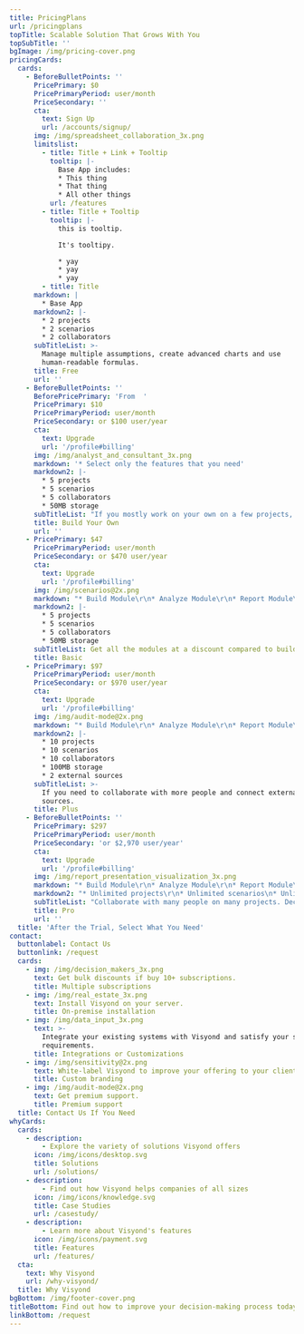 ```yaml
---
title: PricingPlans
url: /pricingplans
topTitle: Scalable Solution That Grows With You
topSubTitle: ''
bgImage: /img/pricing-cover.png
pricingCards:
  cards:
    - BeforeBulletPoints: ''
      PricePrimary: $0
      PricePrimaryPeriod: user/month
      PriceSecondary: ''
      cta:
        text: Sign Up
        url: /accounts/signup/
      img: /img/spreadsheet_collaboration_3x.png
      limitslist:
        - title: Title + Link + Tooltip
          tooltip: |-
            Base App includes:
            * This thing
            * That thing
            * All other things
          url: /features
        - title: Title + Tooltip
          tooltip: |-
            this is tooltip.

            It's tooltipy.

            * yay
            * yay 
            * yay
        - title: Title
      markdown: |
        * Base App
      markdown2: |-
        * 2 projects
        * 2 scenarios
        * 2 collaborators
      subTitleList: >-
        Manage multiple assumptions, create advanced charts and use
        human-readable formulas.
      title: Free
      url: ''
    - BeforeBulletPoints: ''
      BeforePricePrimary: 'From  '
      PricePrimary: $10
      PricePrimaryPeriod: user/month
      PriceSecondary: or $100 user/year
      cta:
        text: Upgrade
        url: '/profile#billing'
      img: /img/analyst_and_consultant_3x.png
      markdown: '* Select only the features that you need'
      markdown2: |-
        * 5 projects
        * 5 scenarios
        * 5 collaborators
        * 50MB storage
      subTitleList: "If you mostly work on your own on a few projects, you can select only the features that you need.\r"
      title: Build Your Own
      url: ''
    - PricePrimary: $47
      PricePrimaryPeriod: user/month
      PriceSecondary: or $470 user/year
      cta:
        text: Upgrade
        url: '/profile#billing'
      img: /img/scenarios@2x.png
      markdown: "* Build Module\r\n* Analyze Module\r\n* Report Module\r\n"
      markdown2: |-
        * 5 projects
        * 5 scenarios
        * 5 collaborators
        * 50MB storage
      subTitleList: Get all the modules at a discount compared to building your own plan.
      title: Basic
    - PricePrimary: $97
      PricePrimaryPeriod: user/month
      PriceSecondary: or $970 user/year
      cta:
        text: Upgrade
        url: '/profile#billing'
      img: /img/audit-mode@2x.png
      markdown: "* Build Module\r\n* Analyze Module\r\n* Report Module\r\n"
      markdown2: |-
        * 10 projects
        * 10 scenarios
        * 10 collaborators
        * 100MB storage
        * 2 external sources
      subTitleList: >-
        If you need to collaborate with more people and connect external
        sources.
      title: Plus
    - BeforeBulletPoints: ''
      PricePrimary: $297
      PricePrimaryPeriod: user/month
      PriceSecondary: 'or $2,970 user/year'
      cta:
        text: Upgrade
        url: '/profile#billing'
      img: /img/report_presentation_visualization_3x.png
      markdown: "* Build Module\r\n* Analyze Module\r\n* Report Module\n* Selective Sharing\n* Public Link"
      markdown2: "* Unlimited projects\r\n* Unlimited scenarios\n* Unlimited collaborators\r\n* 1000MB storage\r\n* Unlimited external sources"
      subTitleList: "Collaborate with many people on many projects. Decide who can see and interact with specific worksheets and reports.\r\n"
      title: Pro
      url: ''
  title: 'After the Trial, Select What You Need'
contact:
  buttonlabel: Contact Us
  buttonlink: /request
  cards:
    - img: /img/decision_makers_3x.png
      text: Get bulk discounts if buy 10+ subscriptions.
      title: Multiple subscriptions
    - img: /img/real_estate_3x.png
      text: Install Visyond on your server.
      title: On-premise installation
    - img: /img/data_input_3x.png
      text: >-
        Integrate your existing systems with Visyond and satisfy your specific
        requirements.
      title: Integrations or Customizations
    - img: /img/sensitivity@2x.png
      text: White-label Visyond to improve your offering to your clients.
      title: Custom branding
    - img: /img/audit-mode@2x.png
      text: Get premium support.
      title: Premium support
  title: Contact Us If You Need
whyCards:
  cards:
    - description:
        - Explore the variety of solutions Visyond offers
      icon: /img/icons/desktop.svg
      title: Solutions
      url: /solutions/
    - description:
        - Find out how Visyond helps companies of all sizes
      icon: /img/icons/knowledge.svg
      title: Case Studies
      url: /casestudy/
    - description:
        - Learn more about Visyond's features
      icon: /img/icons/payment.svg
      title: Features
      url: /features/
  cta:
    text: Why Visyond
    url: /why-visyond/
  title: Why Visyond
bgBottom: /img/footer-cover.png
titleBottom: Find out how to improve your decision-making process today
linkBottom: /request
---
```



